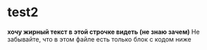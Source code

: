 # test2 

__хочу жирный текст в этой строчке видеть (не знаю зачем)__ 
Не забывайте, что в этом файле есть только блок с кодом ниже 

